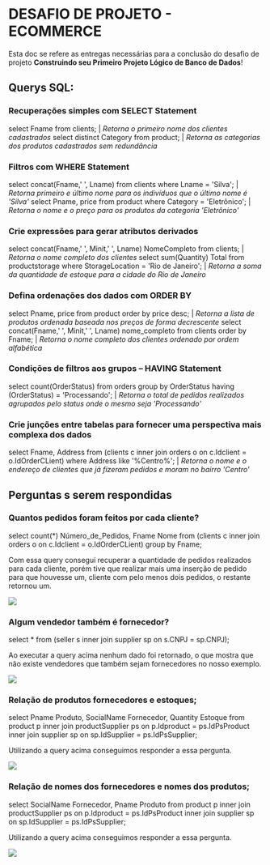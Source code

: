 # DESAFIO DE PROJETO - ECOMMERCE

Esta doc se refere as entregas necessárias para a conclusão do desafio de projeto **Construindo seu Primeiro Projeto Lógico de Banco de Dados**!

## Querys SQL:

### Recuperações simples com SELECT Statement
select Fname from clients; | *Retorna o primeiro nome dos clientes cadastrados*
select distinct Category from product; | *Retorna as categorias dos produtos cadastrados sem redundância*

### Filtros com WHERE Statement
select concat(Fname,' ', Lname) from clients where Lname = 'Silva'; | *Retorna primeiro e último nome para os indivíduos que o último nome é 'Silva'* 
select Pname, price from product where Category = 'Eletrônico'; | *Retorna o nome e o preço para os produtos da categoria 'Eletrônico'*

### Crie expressões para gerar atributos derivados
select concat(Fname,' ', Minit,' ', Lname) NomeCompleto from clients; | *Retorna o nome completo dos clientes*
select sum(Quantity) Total from productstorage where StorageLocation = 'Rio de Janeiro'; | *Retorna a soma da quantidade de estoque para a cidade do Rio de Janeiro*

### Defina ordenações dos dados com ORDER BY
select Pname, price from product order by price desc; | *Retorna a lista de produtos ordenada baseada nos preços de forma decrescente*
select concat(Fname,' ', Minit,' ', Lname) nome_completo from clients order by Fname; | *Retorna o nome completo dos clientes ordenado por ordem alfabética*

### Condições de filtros aos grupos – HAVING Statement
select count(OrderStatus) from orders group by OrderStatus having (OrderStatus) = 'Processando'; | *Retorna o total de pedidos realizados agrupados pelo status onde o mesmo seja 'Processando'*

### Crie junções entre tabelas para fornecer uma perspectiva mais complexa dos dados
select Fname, Address from (clients c inner join orders o on c.Idclient = o.IdOrderCLient) where Address like '%Centro%'; | *Retorna o nome e o endereço de clientes que já fizeram pedidos e moram no bairro 'Centro'*

## Perguntas s serem respondidas

### Quantos pedidos foram feitos por cada cliente?
select count(*) Número_de_Pedidos, Fname Nome from (clients c inner join orders o on c.Idclient = o.IdOrderCLient) group by Fname;

Com essa query consegui recuperar a quantidade de pedidos realizados para cada cliente, porém tive que realizar mais uma inserção de pedido para que houvesse um, cliente com pelo menos dois pedidos, o restante retornou um.

<img src="/img_readme/pedidos_por_clientes.png">

### Algum vendedor também é fornecedor?
select * from (seller s inner join supplier sp on s.CNPJ = sp.CNPJ);

Ao executar a query acima nenhum dado foi retornado, o que mostra que não existe vendedores que também sejam fornecedores no nosso exemplo.

<img src="/img_readme/fornecedores_vendedores.png">

### Relação de produtos fornecedores e estoques;
select Pname Produto, SocialName Fornecedor, Quantity Estoque from product p 
	inner join productSupplier ps on p.Idproduct = ps.IdPsProduct
    inner join supplier sp on sp.IdSupplier = ps.IdPsSupplier;

Utilizando a query acima conseguimos responder a essa pergunta.

<img src="/img_readme/produtos_fornecedores_estoques.png">

### Relação de nomes dos fornecedores e nomes dos produtos;
select SocialName Fornecedor, Pname Produto from product p 
	inner join productSupplier ps on p.Idproduct = ps.IdPsProduct
    inner join supplier sp on sp.IdSupplier = ps.IdPsSupplier;

Utilizando a query acima conseguimos responder a essa pergunta.  

<img src="/img_readme/fornecedores_vendedores.png">
